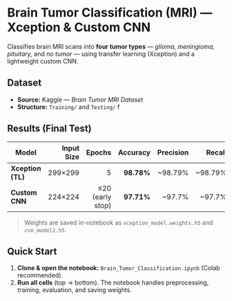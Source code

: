 # Brain Tumor Classification (MRI) — Xception & Custom CNN

Classifies brain MRI scans into **four tumor types** — *glioma, meningioma, pituitary,* and *no tumor* — using transfer learning (Xception) and a lightweight custom CNN.

## Dataset
- **Source:** Kaggle — *Brain Tumor MRI Dataset* 
- **Structure:** `Training/` and `Testing/` f


## Results (Final Test)
| Model | Input Size | Epochs | Accuracy | Precision | Recall |
|---|---:|---:|---:|---:|---:|
| **Xception (TL)** | 299×299 | 5 | **98.78%** | ~98.79% | ~98.79% |
| **Custom CNN** | 224×224 | ≤20 (early stop) | **97.71%** | ~97.7% | ~97.7% |

> Weights are saved in-notebook as `xception_model.weights.h5` and `cnn_model2.h5`.

## Quick Start
1. **Clone & open the notebook:** `Brain_Tumor_Classification.ipynb` (Colab recommended).
2. **Run all cells** (top → bottom). The notebook handles preprocessing, training, evaluation, and saving weights.



